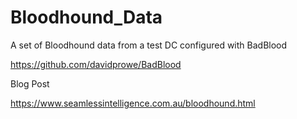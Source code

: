 # Bloodhound_Data
A set of Bloodhound data from a test DC configured with BadBlood

https://github.com/davidprowe/BadBlood

Blog Post

https://www.seamlessintelligence.com.au/bloodhound.html
